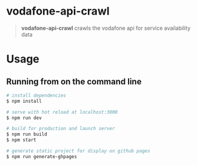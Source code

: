 # vodafone-api-crawl
> **vodafone-api-crawl** crawls the vodafone api for service availability data

# Usage
## Running from on the command line
```bash
# install dependencies
$ npm install

# serve with hot reload at localhost:3000
$ npm run dev

# build for production and launch server
$ npm run build
$ npm start

# generate static project for display on github pages
$ npm run generate-ghpages
```
